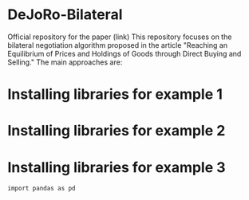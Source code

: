 # DeJoRo-Bilateral
Official repository for the paper (link)
This repository focuses on the bilateral negotiation algorithm proposed in the article "Reaching an Equilibrium of Prices and Holdings of Goods through Direct Buying and Selling." The main approaches are:

# Installing libraries for example 1

# Installing libraries for example 2

# Installing libraries for example 3

    import pandas as pd
